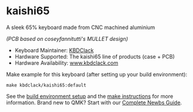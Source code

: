 # kaishi65
A sleek 65% keyboard made from CNC machined aluminium

*(PCB based on coseyfannitutti's MULLET design)*

* Keyboard Maintainer: [KBDClack](https://github.com/powerlemming)
* Hardware Supported: The kaishi65 line of products (case + PCB)
* Hardware Availability: www.kbdclack.com

Make example for this keyboard (after setting up your build environment):

    make kbdclack/kaishi65:default

See the [build environment setup](https://docs.qmk.fm/#/getting_started_build_tools) and the [make instructions](https://docs.qmk.fm/#/getting_started_make_guide) for more information. Brand new to QMK? Start with our [Complete Newbs Guide](https://docs.qmk.fm/#/newbs).
